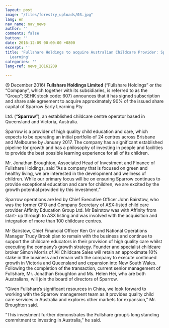 ```yaml
---
layout: post
image: "/files/forestry_uploads/03.jpg"
lang: en
nav_name: nav_news
author: ''
comments: false
button: ''
date: 2016-12-09 00:00:00 +0800
excerpt: ''
title: 'Fullshare Holdings to acquire Australian Childcare Provider: Sparrow Early
  Learning'
categories: ''
lang-ref: news_20161209

---
```

(9 December 2016) **Fullshare Holdings Limited** (“Fullshare Holdings” or the “Company”, which together with its subsidiaries, is referred to as the “Group”; SEHK stock code: 607) announces that it has signed subscription and share sale agreement to acquire approximately 90% of the issued share capital of Sparrow Early Learning Pty

Ltd. (“**Sparrow**”), an established childcare centre operator based in Queensland and Victoria, Australia.

Sparrow is a provider of high quality child education and care, which expects to be operating an initial portfolio of 24 centres across Brisbane and Melbourne by January 2017. The company has a significant established pipeline for growth and has a philosophy of investing in people and facilities to provide the best possible learning experience for all of its children.

Mr. Jonathan Broughton, Associated Head of Investment and Finance of Fullshare Holdings, said “As a company that is focused on green and healthy living, we are interested in the development and wellness of children. While our primary focus will be on ensuring Sparrow continues to provide exceptional education and care for children, we are excited by the growth potential provided by this investment.”

Sparrow operations are led by Chief Executive Officer John Bairstow, who was the former CFO and Company Secretary of ASX-listed child care provider Affinity Education Group Ltd. Mr Bairstow was with Affinity from start- up through to ASX listing and was involved with the acquisition and integration of more than 100 childcare centres.

Mr Bairstow, Chief Financial Officer Ken Orr and National Operations Manager Trudy Brook plan to remain with the business and continue to support the childcare educators in their provision of high quality care whilst executing the company’s growth strategy. Founder and specialist childcare broker Simon Morris of All Childcare Sales will retain an approximate 10% stake in the business and remain with the company to execute continued growth in Victoria and Queensland and expansion into New South Wales. Following the completion of the transaction, current senior management of Fullshare, Mr. Jonathan Broughton and Ms. Helen Hei, who are both Australians, will join the board of directors of Sparrow.

“Given Fullshare’s significant resources in China, we look forward to working with the Sparrow management team as it provides quality child care services in Australia and explores other markets for expansion,” Mr. Broughton said.

“This investment further demonstrates the Fullshare group’s long standing commitment to investing in Australia,” he said.